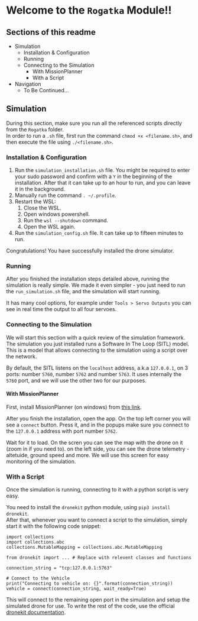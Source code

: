 # Welcome to the `Rogatka` Module!!
##  Sections of this readme
* Simulation
    * Installation & Configuration
    * Running
    * Connecting to the Simulation
        * With MissionPlanner
        * With a Script
* Navigation
    * To Be Continued...

## Simulation
During this section, make sure you run all the referenced scripts directly from the `Rogatka` folder.  
In order to run a `.sh` file, first run the command `chmod +x <filename.sh>`, and then execute the file using `./<filename.sh>`.
### Installation & Configuration
1. Run the `simulation_installation.sh` file. You might be required to enter your sudo password and confirm with a `Y` in the beginning of the installation. After that it can take up to an hour to run, and you can leave it in the background.
2. Manually run the command `. ~/.profile`.
3. Restart the WSL:
    1. Close the WSL.
    2. Open windows powershell.
    3. Run the `wsl --shutdown` command.
    4. Open the WSL again.
4. Run the `simulation_config.sh` file. It can take up to fifteen minutes to run.

Congratulations! You have successfully installed the drone simulator.

### Running
After you finished the installation steps detailed above, running the simulation is really simple. We made it even simpler - you just need to run the `run_simulation.sh` file, and the simulation will start running.

It has many cool options, for example under `Tools > Servo Outputs` you can see in real time the output to all four servoes.

### Connecting to the Simulation
We will start this section with a quick review of the simulation framework.  
The simulation you just installed runs a Software In The Loop (SITL) model. This is a model that allows connecting to the simulation using a script over the network.

By default, the SITL listens on the `localhost` address, a.k.a `127.0.0.1`, on 3 ports: number `5760`, number `5762` and number `5763`. It uses internally the `5760` port, and we will use the other two for our purposes.

#### With MissionPlanner
First, install MissionPlanner (on windows) from [this link](https://ardupilot.org/planner/docs/mission-planner-installation.html).

After you finish the installation, open the app. On the top left corner you will see a `connect` button. Press it, and in the popups make sure you connect to the `127.0.0.1` address with port number `5762`.

Wait for it to load. On the scren you can see the map with the drone on it (zoom in if you need to). on the left side, you can see the drone telemetry - altetuide, ground speed and more. We will use this screen for easy monitoring of the simulation.

### With a Script
Once the simulation is running, connecting to it with a python script is very easy.

You need to install the `dronekit` python module, using `pip3 install dronekit`.  
After that, whenever you want to connect a script to the simulation, simply start it with the following code snippet:
```
import collections
import collections.abc
collections.MutableMapping = collections.abc.MutableMapping

from dronekit import ... # Replace with relevent classes and functions

connection_string = "tcp:127.0.0.1:5763"

# Connect to the Vehicle
print("Connecting to vehicle on: {}".format(connection_string))             vehicle = connect(connection_string, wait_ready=True)
```

This will connect to the remaining open port in the simulation and setup the simulated drone for use. To write the rest of the code, use the official [dronekit documentation](https://dronekit.netlify.app/).

